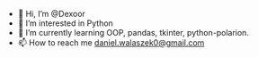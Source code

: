 - 👋 Hi, I’m @Dexoor
- 👀 I’m interested in Python
- 🌱 I’m currently learning OOP, pandas, tkinter, python-polarion.
- 📫 How to reach me daniel.walaszek0@gmail.com

